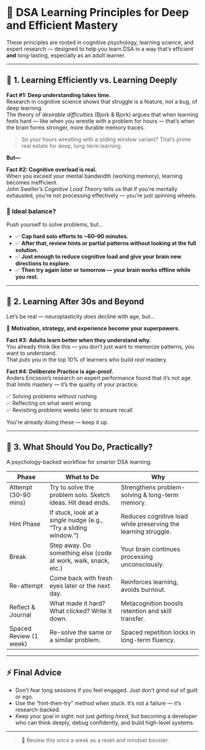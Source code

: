 # 🧠 DSA Learning Principles for Deep and Efficient Mastery

These principles are rooted in cognitive psychology, learning science, and expert research — designed to help you learn DSA in a way that’s efficient **and** long-lasting, especially as an adult learner.

---

## 🧠 1. Learning Efficiently vs. Learning Deeply

**Fact #1: Deep understanding takes time.**  
Research in cognitive science shows that struggle is a feature, not a bug, of deep learning.  
The theory of *desirable difficulties* (Bjork & Bjork) argues that when learning feels hard — like when you wrestle with a problem for hours — that’s when the brain forms stronger, more durable memory traces.

> So your hours wrestling with a sliding window variant? That’s prime real estate for deep, long-term learning.

**But—**

**Fact #2: Cognitive overload is real.**  
When you exceed your mental bandwidth (working memory), learning becomes inefficient.  
John Sweller’s *Cognitive Load Theory* tells us that if you're mentally exhausted, you're not processing effectively — you're just spinning wheels.

### 🔁 Ideal balance?

Push yourself to solve problems, but…

- ✅ **Cap hard solo efforts to ~60–90 minutes.**
- ✅ **After that, review hints or partial patterns without looking at the full solution.**
- ✅ **Just enough to reduce cognitive load and give your brain new directions to explore.**
- ✅ **Then try again later or tomorrow — your brain works offline while you rest.**

---

## 🧓 2. Learning After 30s and Beyond

Let’s be real — neuroplasticity *does* decline with age, but…

🧠 **Motivation, strategy, and experience become your superpowers.**

**Fact #3: Adults learn better when they understand why.**  
You already think like this — you don’t just want to memorize patterns, you want to understand.  
That puts you in the top 10% of learners who build *real* mastery.

**Fact #4: Deliberate Practice is age-proof.**  
Anders Ericsson’s research on expert performance found that it’s not age that limits mastery — it’s the quality of your practice.

✅ Solving problems without rushing  
✅ Reflecting on what went wrong  
✅ Revisiting problems weeks later to ensure recall

You're already doing these — keep it up.

---

## 🧭 3. What Should You Do, Practically?

A psychology-backed workflow for smarter DSA learning:

| **Phase**              | **What to Do**                                                               | **Why**                                                                 |
|------------------------|------------------------------------------------------------------------------|-------------------------------------------------------------------------|
| Attempt (30–90 mins)   | Try to solve the problem solo. Sketch ideas. Hit dead ends.                  | Strengthens problem-solving & long-term memory.                         |
| Hint Phase             | If stuck, look at a *single* nudge (e.g., “Try a sliding window.”)           | Reduces cognitive load while preserving the learning struggle.          |
| Break                  | Step away. Do something else (code at work, walk, snack, etc.)               | Your brain continues processing unconsciously.                          |
| Re-attempt             | Come back with fresh eyes later or the next day.                             | Reinforces learning, avoids burnout.                                    |
| Reflect & Journal      | What made it hard? What clicked? Write it down.                              | Metacognition boosts retention and skill transfer.                      |
| Spaced Review (1 week) | Re-solve the same or a similar problem.                                      | Spaced repetition locks in long-term fluency.                           |

---

## ⚡ Final Advice

- Don’t fear long sessions if you feel engaged. Just don’t grind out of guilt or ego.
- Use the “hint-then-try” method when stuck. It’s not a failure — it’s research-backed.
- Keep your goal in sight: not just *getting hired*, but becoming a developer who can think deeply, debug confidently, and build high-level systems.

---

> 📌 Review this once a week as a reset and mindset booster.
